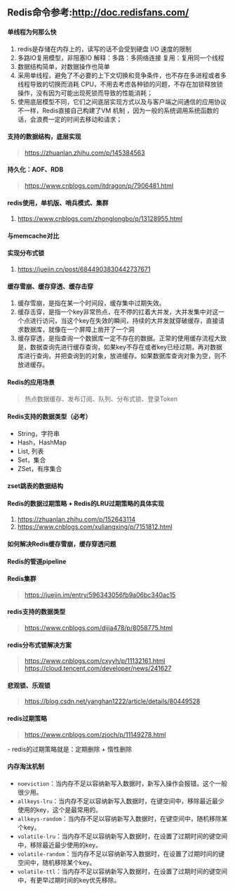 ## Redis命令参考:http://doc.redisfans.com/

####  单线程为何那么快

1. redis是存储在内存上的，读写的话不会受到硬盘 I/O 速度的限制
2. 多路IO复用模型，非阻塞IO     解释：多路：多网络连接   复用：复用同一个线程
3. 数据结构简单，对数据操作也简单
4. 采用单线程，避免了不必要的上下文切换和竞争条件，也不存在多进程或者多线程导致的切换而消耗 CPU，不用去考虑各种锁的问题，不存在加锁释放锁操作，没有因为可能出现死锁而导致的性能消耗；
5. 使用底层模型不同，它们之间底层实现方式以及与客户端之间通信的应用协议不一样，Redis直接自己构建了VM 机制 ，因为一般的系统调用系统函数的话，会浪费一定的时间去移动和请求；

####  支持的数据结构，底层实现

> https://zhuanlan.zhihu.com/p/145384563

####  持久化：AOF、RDB

> https://www.cnblogs.com/itdragon/p/7906481.html

####  redis使用，单机版、哨兵模式、集群

1. https://www.cnblogs.com/zhonglongbo/p/13128955.html

####  与memcache对比

####  实现分布式锁

1. https://juejin.cn/post/6844903830442737671

####   缓存雪崩、缓存穿透、缓存击穿

1. 缓存雪崩，是指在某一个时间段，缓存集中过期失效。
2. 缓存击穿，是指一个key非常热点，在不停的扛着大并发，大并发集中对这一个点进行访问，当这个key在失效的瞬间，持续的大并发就穿破缓存，直接请求数据库，就像在一个屏障上凿开了一个洞
3. 缓存穿透，是指查询一个数据库一定不存在的数据。正常的使用缓存流程大致是，数据查询先进行缓存查询，如果key不存在或者key已经过期，再对数据库进行查询，并把查询到的对象，放进缓存。如果数据库查询对象为空，则不放进缓存。

####  Redis的应用场景

> 热点数据缓存、发布订阅、队列、分布式锁、登录Token

####  Redis支持的数据类型（必考）
- String，字符串
- Hash，HashMap
- List, 列表
- Set，集合
- ZSet，有序集合

####  zset跳表的数据结构

####  Redis的数据过期策略 +  Redis的LRU过期策略的具体实现

1. https://zhuanlan.zhihu.com/p/152643114
2. https://www.cnblogs.com/xuliangxing/p/7151812.html

####  如何解决Redis缓存雪崩，缓存穿透问题

####  Redis的管道pipeline

####  Redis集群

> https://juejin.im/entry/596343056fb9a06bc340ac15

#### redis支持的数据类型

> https://www.cnblogs.com/dijia478/p/8058775.html

#### redis分布式锁解决方案

> https://www.cnblogs.com/cxyyh/p/11132161.html
> https://cloud.tencent.com/developer/news/241627

#### 悲观锁、乐观锁

> https://blog.csdn.net/yanghan1222/article/details/80449528

#### redis过期策略

> https://www.cnblogs.com/zjoch/p/11149278.html

​- redis的过期策略就是：定期删除 + 惰性删除

#### 内存淘汰机制

- `noeviction`：当内存不足以容纳新写入数据时，新写入操作会报错。这个一般很少用。
- `allkeys-lru`：当内存不足以容纳新写入数据时，在键空间中，移除最近最少使用的key，这个是最常用的。
- `allkeys-random`：当内存不足以容纳新写入数据时，在键空间中，随机移除某个key。
- `volatile-lru`：当内存不足以容纳新写入数据时，在设置了过期时间的键空间中，移除最近最少使用的key。
- `volatile-random`：当内存不足以容纳新写入数据时，在设置了过期时间的键空间中，随机移除某个key。
- `volatile-ttl`：当内存不足以容纳新写入数据时，在设置了过期时间的键空间中，有更早过期时间的key优先移除。
